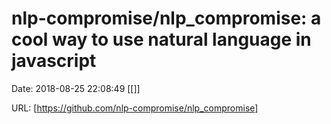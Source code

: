 # nlp-compromise/nlp_compromise: a cool way to use natural language in javascript

Date: 2018-08-25 22:08:49
[[]]

URL: [https://github.com/nlp-compromise/nlp_compromise]
